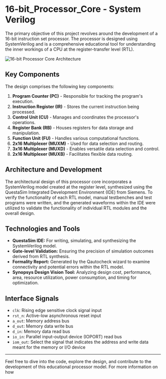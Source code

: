 # 16-bit_Processor_Core - System Verilog

The primary objective of this project revolves around the development of a 16-bit instruction set processor. The processor is designed using SystemVerilog and is a comprehensive educational tool for understanding the inner workings of a CPU at the register-transfer level (RTL).

![16-bit Processor Core Architecture](https://github.com/Kavi91/16-bit_Processor_Core/assets/153508129/62da057e-2b8c-4913-9efa-573b541e56bd)

## Key Components

The design comprises the following key components:

1. **Program Counter (PC)** - Responsible for tracking the program's execution.
2. **Instruction Register (IR)** - Stores the current instruction being processed.
3. **Control Unit (CU)** - Manages and coordinates the processor's operations.
4. **Register Bank (RB)** - Houses registers for data storage and manipulation.
5. **Function Unit (FU)** - Handles various computational functions.
6. **2x16 Multiplexer (MUXM)** - Used for data selection and routing.
7. **3x16 Multiplexer (MUXD)** - Enables versatile data selection and control.
8. **2x16 Multiplexer (MUXB)** - Facilitates flexible data routing.

## Architecture and Development

The architectural design of this processor core incorporates a SystemVerilog model created at the register level, synthesized using the QuestaSim Integrated Development Environment (IDE) from Siemens. To verify the functionality of each RTL model, manual testbenches and test programs were written, and the generated waveforms within the IDE were utilized to validate the functionality of individual RTL modules and the overall design.

## Technologies and Tools

- **QuestaSim IDE:** For writing, simulating, and synthesizing the SystemVerilog model.
- **Gate-level Validation:** Ensuring the precision of simulation outcomes derived from RTL synthesis.
- **Formality Report:** Generated by the Qautocheck wizard to examine connectivity and potential errors within the RTL model.
- **Synopsys Design Vision Tool:** Analyzing design cost, performance, area, resource utilization, power consumption, and timing for optimization.

## Interface Signals

- `clk`: Rising edge sensitive clock signal input
- `rst_n`: Active-low asynchronous reset input
- `a_out`: Memory address bus
- `d_out`: Memory data write bus
- `d_in`: Memory data read bus
- `io_in`: Parallel input-output device (IOPORT) read bus
- `iom_out`: Select the signal that indicates the address and write data meant for the memory or I/O device

---

Feel free to dive into the code, explore the design, and contribute to the development of this educational processor model. For more information on how
